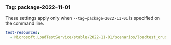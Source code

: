 ### Tag: package-2022-11-01

These settings apply only when `--tag=package-2022-11-01` is specified on the command line.

``` yaml $(tag) == 'package-2022-11-01'
test-resources:
  - Microsoft.LoadTestService/stable/2022-11-01/scenarios/loadtest_crud.yaml
```
